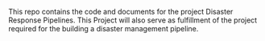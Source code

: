 This repo contains the code and documents for the project Disaster Response Pipelines.
This Project will also serve as fulfillment of the project required for the building a disaster management pipeline.



